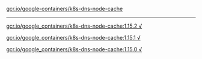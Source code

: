 [gcr.io/google-containers/k8s-dns-node-cache](https://hub.docker.com/r/sqeven/k8s-dns-node-cache/tags/) 

----
[gcr.io/google_containers/k8s-dns-node-cache:1.15.2 √](https://hub.docker.com/r/sqeven/k8s-dns-node-cache/tags/)

[gcr.io/google_containers/k8s-dns-node-cache:1.15.1 √](https://hub.docker.com/r/sqeven/k8s-dns-node-cache/tags/)

[gcr.io/google_containers/k8s-dns-node-cache:1.15.0 √](https://hub.docker.com/r/sqeven/k8s-dns-node-cache/tags/)

